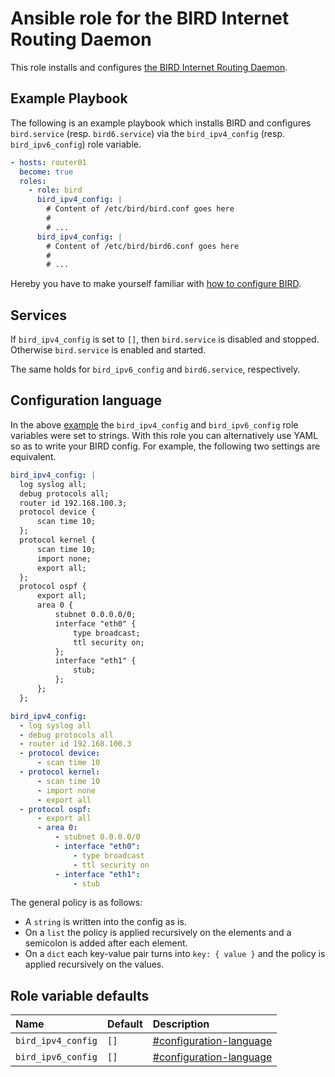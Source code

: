 # Ansible role for the BIRD Internet Routing Daemon

This role installs and configures
[the BIRD Internet Routing Daemon](https://bird.network.cz).

## Example Playbook

The following is an example playbook which installs BIRD and configures `bird.service`
(resp. `bird6.service`) via the `bird_ipv4_config` (resp. `bird_ipv6_config`) role variable.

```yml
- hosts: router01
  become: true
  roles:
    - role: bird
      bird_ipv4_config: |
        # Content of /etc/bird/bird.conf goes here
        #
        # ...
      bird_ipv4_config: |
        # Content of /etc/bird/bird6.conf goes here
        #
        # ...
```

Hereby you have to make yourself familiar with
[how to configure BIRD](https://bird.network.cz/?get_doc&v=16&f=bird-3.html).

## Services

If `bird_ipv4_config` is set to `[]`, then `bird.service` is disabled and stopped.
Otherwise `bird.service` is enabled and started.

The same holds for `bird_ipv6_config` and `bird6.service`, respectively.

## Configuration language

In the above [example](#example-playbook) the `bird_ipv4_config` and `bird_ipv6_config` role
variables were set to strings.
With this role you can alternatively use YAML so as to write your BIRD config.
For example, the following two settings are equivalent.

```yml
bird_ipv4_config: |
  log syslog all;
  debug protocols all;
  router id 192.168.100.3;
  protocol device {
      scan time 10;
  };
  protocol kernel {
      scan time 10;
      import none;
      export all;
  };
  protocol ospf {
      export all;
      area 0 {
          stubnet 0.0.0.0/0;
          interface "eth0" {
              type broadcast;
              ttl security on;
          };
          interface "eth1" {
              stub;
          };
      };
  };
```

```yml
bird_ipv4_config:
  - log syslog all
  - debug protocols all
  - router id 192.168.100.3
  - protocol device:
      - scan time 10
  - protocol kernel:
      - scan time 10
      - import none
      - export all
  - protocol ospf:
      - export all
      - area 0:
          - stubnet 0.0.0.0/0
          - interface "eth0":
              - type broadcast
              - ttl security on
          - interface "eth1":
              - stub
```

The general policy is as follows:

* A `string` is written into the config as is.
* On a `list` the policy is applied recursively on the elements and a semicolon is added after each
  element.
* On a `dict` each key-value pair turns into `key: { value }` and the policy is applied recursively
  on the values.

## Role variable defaults

| Name               | Default | Description                                        |
| :----------------- | :------ | :------------------------------------------------- |
| `bird_ipv4_config` | `[]`    | [#configuration-language](#configuration-language) |
| `bird_ipv6_config` | `[]`    | [#configuration-language](#configuration-language) |
